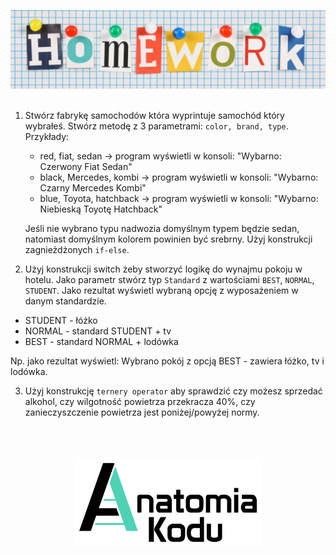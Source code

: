 <p align="center">
    <img src="../images/homework.png" width="800">
    <br/><br/>
</p>

1. Stwórz fabrykę samochodów która wyprintuje samochód który wybrałeś. Stwórz metodę z 3 parametrami: `color, brand, type`. Przykłady:
   - red, fiat, sedan -> program wyświetli w konsoli: "Wybarno: Czerwony Fiat Sedan"
   - black, Mercedes, kombi -> program wyświetli w konsoli: "Wybarno: Czarny Mercedes Kombi"
   - blue, Toyota, hatchback -> program wyświetli w konsoli: "Wybarno: Niebieską Toyotę Hatchback"

   Jeśli nie wybrano typu nadwozia domyślnym typem będzie sedan, natomiast domyślnym kolorem powinien być srebrny. Użyj konstrukcji zagnieżdżonych `if-else`.


2. Użyj konstrukcji switch żeby stworzyć logikę do wynajmu pokoju w hotelu. Jako parametr stwórz typ `Standard` z wartościami `BEST`, `NORMAL`, `STUDENT`. Jako rezultat wyświetl wybraną opcję z wyposażeniem w danym standardzie.
 - STUDENT - łóżko
 - NORMAL - standard STUDENT + tv
 - BEST - standard NORMAL + lodówka

Np. jako rezultat wyświetl: Wybrano pokój z opcją BEST - zawiera łóżko, tv i lodówka. 


3. Użyj konstrukcję `ternery operator` aby sprawdzić czy możesz sprzedać alkohol, czy wilgotność powietrza przekracza 40%, czy zanieczyszczenie powietrza jest poniżej/powyżej normy.

<p align="center">
    <br/><br/><br/>
    <img src="../images/logo-ak.png" width="300">
</p>